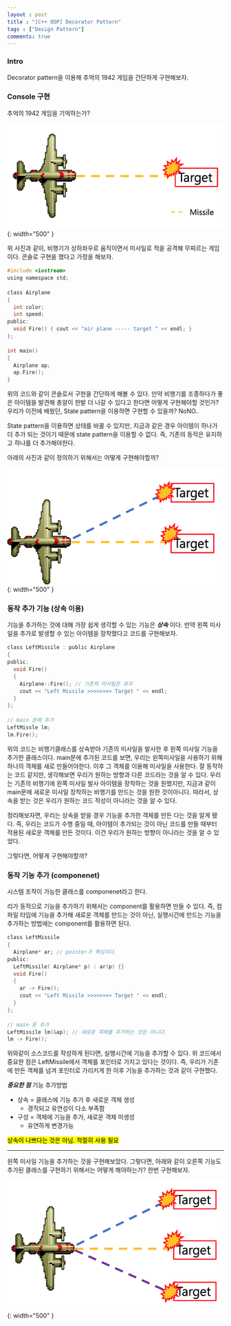```yaml
---
layout : post
title : "[C++ OOP] Decorator Pattern" 
tags : ["Design Pattern"]
comments: true
---
```

### Intro
Decorator pattern을 이용해 추억의 1942 게임을 간단하게 구현해보자.

### Console 구현
추억의 1942 게임을 기억하는가?

![비행기](../images/1942-ex1.png){: width="500" }

위 사진과 같이, 비행기가 상하좌우로 움직이면서 미사일로 적을 공격해 무찌르는 게임이다.
콘솔로 구현을 했다고 가정을 해보자.

```c
#include <iostream>
using namespace std;

class Airplane
{
  int color;
  int speed;
public:
  void Fire() { cout << "air plane ----- target " << endl; }
};

int main()
{
  Airplane ap;
  ap.Fire();
}
```

위의 코드와 같이 콘솔로서 구현을 간단하게 해볼 수 있다.
만약 비행기를 조종하다가 좋은 아이템을 발견해 총알이 한발 더 나갈 수 있다고 한다면 어떻게 구현해야할 것인가?
우리가 이전에 배웠던, State pattern을 이용하면 구현할 수 있을까? NoNO..

State pattern을 이용하면 상태를 바꿀 수 있지만, 지금과 같은 경우 아이템이 하나가 더 추가 되는 것이기 때문에 state pattern을 이용할 수 없다. 즉, 기존의 동작은 유지하고 하나를 더 추가해야한다.

아래의 사진과 같이 정의하기 위해서는 어떻게 구현해야할까?

![비행기2](../images/1942-ex2.png){: width="500" }

### 동작 추가 기능 (상속 이용)
기능을 추가하는 것에 대해 가장 쉽게 생각할 수 있는 기능은 ***상속*** 이다.
만약 왼쪽 미사일을 추가로 발생할 수 있는 아이템을 장착했다고 코드를 구현해보자.

```c
class LeftMissile : public Airplane
{
public:
  void Fire()
  {
    Airplane::Fire(); // 기존의 미사일은 유지
    cout << "Left Missile >>>>>>>> Target " << endl;
  }
};

// main 문에 추가
LeftMissle lm;
lm.Fire();
```

위의 코드는 비행기클래스를 상속받아 기존의 미사일을 발사한 후 왼쪽 미사일 기능을 추가한 클래스이다. 
main문에 추가된 코드를 보면, 우리는 왼쪽미사일을 사용하기 위해 하나의 객체를 새로 만들어야한다. 이후 그 객체를 이용해 미사일을 사용한다. 잘 동작하는 코드 같지만, 생각해보면 우리가 원하는 방향과 다른 코드라는 것을 알 수 있다. 우리는 기존의 비행기에 왼쪽 미사일 발사 아이템을 장착하는 것을 원했지만, 지금과 같이 main문에 새로운 미사일 장착하는 비행기를 만드는 것을 원한 것이아니다. 따라서, 상속을 받는 것은 우리가 원하는 코드 작성이 아니라는 것을 알 수 있다.

정리해보자면, 우리는 상속을 받을 경우 기능을 추가한 객체를 만든 다는 것을 알게 됐다. 즉, 우리는 코드가 수행 중일 때, 아이템이 추가되는 것이 아닌 코드를 만들 때부터 적용된 새로운 객체를 만든 것이다. 이건 우리가 원하는 방향이 아니라는 것을 알 수 있었다.

그렇다면, 어떻게 구현해야할까?

### 동작 기능 추가 (componenet)
시스템 조작이 가능한 클래스를 componenet라고 한다.

리가 동적으로 기능을 추가하기 위해서는 component를 활용하면 만들 수 있다. 즉, 컴파일 타임에 기능을 추가해 새로운 객체를 만드는 것이 아닌, 실행시간에 만드는 기능을 추가하는 방법에는 component를 활용하면 된다.

```c
class LeftMissile
{
  Airplane* ar; // pointer가 핵심이다.
public:
  LeftMissile( Airplane* p) : ar(p) {}
  void Fire()
  {
    ar -> Fire();
    cout << "Left Missile >>>>>>>> Target " << endl;
  }
};

// main 문 추가
LeftMissile lm(&ap); // 새로운 객체를 추가하는 것은 아니다.
lm -> Fire();
```

위와같이 소스코드를 작성하게 된다면, 실행시간에 기능을 추가할 수 있다. 위 코드에서 중요한 점은 LeftMissile에서 객체를 포인터로 가지고 있다는 것이다. 즉, 우리가 기존에 만든 객체를 넘겨 포인터로 가리키게 한 이후 기능을 추가하는 것과 같이 구현했다.

***중요한 점***
기능 추가방법
- 상속 = 클래스에 기능 추가 후 새로운 객체 생성
  - 경직되고 유연성이 다소 부족함
- 구성 = 객체에 기능을 추가, 새로운 객체 미생성
  - 유연하게 변경가능

<mark> 상속이 나쁘다는 것은 아님. 적절히 사용 필요 </mark>

---

왼쪽 미사일 기능을 추가하는 것을 구현해보았다. 그렇다면, 아래와 같이 오른쪽 기능도 추가된 클래스를 구현하기 위해서는 어떻게 해야하는가? 한번 구현해보자.

![비행기2](../images/1942-ex3.png){: width="500" }
